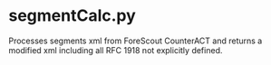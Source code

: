 # segmentCalc.py
Processes segments xml from ForeScout CounterACT and returns a modified xml including all RFC 1918 not explicitly defined.
